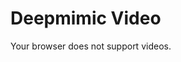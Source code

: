 # Deepmimic Video

<div class="flex justify-center">
  <SlidevVideo controls autoplay="once" muted class="w-3/4">
    <source src="/videos/deepmimic.mp4" type="video/mp4" />
    Your browser does not support videos.
  </SlidevVideo>
</div>

